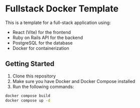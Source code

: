 # Fullstack Docker Template

This is a template for a full-stack application using:
- React (Vite) for the frontend
- Ruby on Rails API for the backend
- PostgreSQL for the database
- Docker for containerization

## Getting Started

1. Clone this repository
2. Make sure you have Docker and Docker Compose installed
3. Run the following commands:

```bash
docker compose build
docker compose up -d
```
